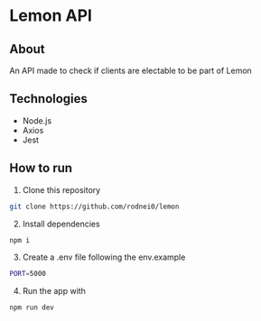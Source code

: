 # Lemon API

## About

An API made to check if clients are electable to be part of Lemon

## Technologies

- Node.js
- Axios
- Jest

## How to run

1. Clone this repository
```bash
git clone https://github.com/rodnei0/lemon
```

2. Install dependencies
```bash
npm i
```

3. Create a .env file following the env.example
```bash
PORT=5000
```

4. Run the app with
```bash
npm run dev
```
